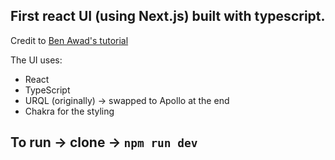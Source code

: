 ## First react UI (using Next.js) built with typescript. 

Credit to [Ben Awad's tutorial](https://youtu.be/I6ypD7qv3Z8)

The UI uses:
 - React
 - TypeScript
 - URQL (originally) -> swapped to Apollo at the end
 - Chakra for the styling
 

## To run -> clone -> `npm run dev`
